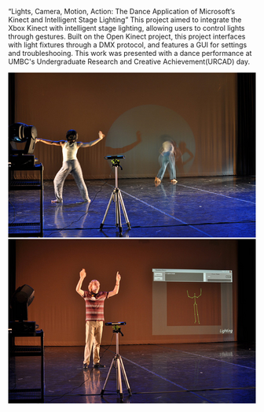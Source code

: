 “Lights, Camera, Motion, Action: The Dance Application of Microsoft’s Kinect and Intelligent Stage Lighting”
This project aimed to integrate the Xbox Kinect with intelligent stage lighting, allowing users to control lights through gestures. Built on the Open Kinect project, this project interfaces with light fixtures through a DMX protocol, and features a GUI for settings and troubleshooing. This work was presented with a dance performance at UMBC's Undergraduate Research and Creative Achievement(URCAD) day.

<img src="demo_1.jpg">
<img src="demo_2.jpg">
